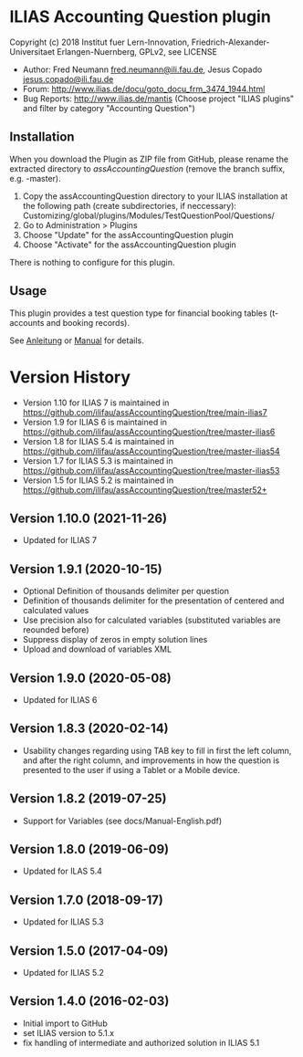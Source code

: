 ILIAS Accounting Question plugin
================================

Copyright (c) 2018 Institut fuer Lern-Innovation, Friedrich-Alexander-Universitaet Erlangen-Nuernberg,  GPLv2, see LICENSE 

- Author: Fred Neumann <fred.neumann@ili.fau.de>, Jesus Copado <jesus.copado@ili.fau.de>
- Forum: http://www.ilias.de/docu/goto_docu_frm_3474_1944.html
- Bug Reports: http://www.ilias.de/mantis (Choose project "ILIAS plugins" and filter by category "Accounting Question")

Installation
------------
When you download the Plugin as ZIP file from GitHub, please rename the extracted directory to *assAccountingQuestion* (remove the branch suffix, e.g. -master).

1. Copy the assAccountingQuestion directory to your ILIAS installation at the following path 
(create subdirectories, if neccessary):
Customizing/global/plugins/Modules/TestQuestionPool/Questions/
2. Go to Administration > Plugins
3. Choose "Update" for the assAccountingQuestion plugin
4. Choose "Activate" for the assAccountingQuestion plugin

There is nothing to configure for this plugin.

Usage
-----
This plugin provides a test question type for financial booking tables  (t-accounts and booking records).

See [Anleitung](docs/Anleitung-Deutsch.pdf) or [Manual](docs/Manual-English.pdf) for details.

Version History
===============
* Version 1.10 for ILIAS 7 is maintained in https://github.com/ilifau/assAccountingQuestion/tree/main-ilias7
* Version 1.9 for ILIAS 6 is maintained in https://github.com/ilifau/assAccountingQuestion/tree/master-ilias6
* Version 1.8 for ILIAS 5.4 is maintained in https://github.com/ilifau/assAccountingQuestion/tree/master-ilias54
* Version 1.7 for ILIAS 5.3 is maintained in https://github.com/ilifau/assAccountingQuestion/tree/master-ilias53
* Version 1.5 for ILIAS 5.2 is maintained in https://github.com/ilifau/assAccountingQuestion/tree/master52+

Version 1.10.0 (2021-11-26)
--------------------------
* Updated for ILIAS 7

Version 1.9.1 (2020-10-15)
--------------------------
* Optional Definition of thousands delimiter per question
* Definition of thousands delimiter for the presentation of centered and calculated values
* Use precision also for calculated variables (substituted variables are reounded before)
* Suppress display of zeros in empty solution lines
* Upload and download of variables XML

Version 1.9.0 (2020-05-08)
--------------------------
* Updated for ILIAS 6

Version 1.8.3 (2020-02-14)
--------------------------
* Usability changes regarding using TAB key to fill in first the left column, and after the right column, and improvements in how the question is presented to the user if using a Tablet or a Mobile device.

Version 1.8.2 (2019-07-25)
--------------------------
* Support for Variables (see docs/Manual-English.pdf)

Version 1.8.0 (2019-06-09)
--------------------------
* Updated for ILAS 5.4

Version 1.7.0 (2018-09-17)
--------------------------
* Updated for ILIAS 5.3

Version 1.5.0 (2017-04-09)
--------------------------
* Updated for ILIAS 5.2

Version 1.4.0 (2016-02-03)
--------------------------
* Initial import to GitHub
* set ILIAS version to 5.1.x
* fix handling of intermediate and authorized solution in ILIAS 5.1
